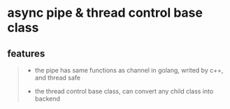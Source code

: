 # async pipe & thread control base class

## features

> * the pipe has same functions as  channel in golang, writed by c++, and thread safe
>
> * the thread control base class, can convert any child class into backend



